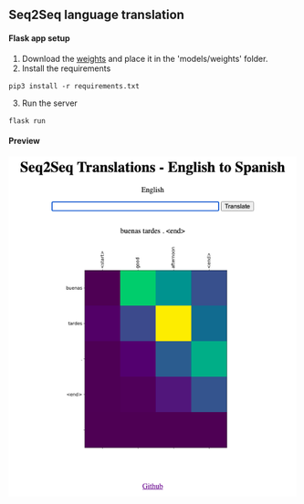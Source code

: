 ## Seq2Seq language translation  
#### Flask app setup
1) Download the [weights](https://www.dropbox.com/sh/vk9cnx17ldm68nv/AABMKk9UqyenIN5GeY5pee_Ya?dl=0) and place it in the 'models/weights' folder.  
2) Install the requirements
``` 
pip3 install -r requirements.txt
```
3) Run the server
```
flask run
```

#### Preview

![alt text](https://github.com/karthikmuru/seq2seq-language-translation/blob/master/home.png)
